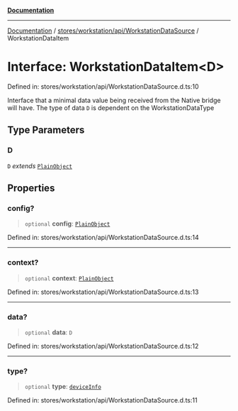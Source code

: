 [**Documentation**](../../../../../index.md)

***

[Documentation](../../../../../index.md) / [stores/workstation/api/WorkstationDataSource](../index.md) / WorkstationDataItem

# Interface: WorkstationDataItem\<D\>

Defined in: stores/workstation/api/WorkstationDataSource.d.ts:10

Interface that a minimal data value being received from the Native bridge will have.  The type of data `D` is
dependent on the WorkstationDataType

## Type Parameters

### D

`D` *extends* [`PlainObject`](../../../../../perspective-client/type-aliases/PlainObject.md)

## Properties

### config?

> `optional` **config**: [`PlainObject`](../../../../../perspective-client/type-aliases/PlainObject.md)

Defined in: stores/workstation/api/WorkstationDataSource.d.ts:14

***

### context?

> `optional` **context**: [`PlainObject`](../../../../../perspective-client/type-aliases/PlainObject.md)

Defined in: stores/workstation/api/WorkstationDataSource.d.ts:13

***

### data?

> `optional` **data**: `D`

Defined in: stores/workstation/api/WorkstationDataSource.d.ts:12

***

### type?

> `optional` **type**: [`deviceInfo`](../../WorkstationDataType/enumerations/WorkstationDataType.md#deviceinfo)

Defined in: stores/workstation/api/WorkstationDataSource.d.ts:11

